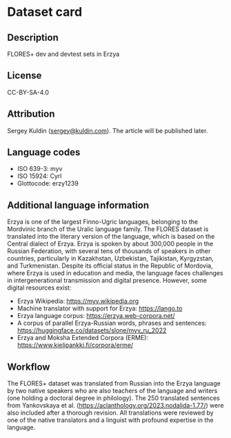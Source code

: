 # Dataset card

## Description

FLORES+ dev and devtest sets in Erzya

## License

CC-BY-SA-4.0

## Attribution

Sergey Kuldin (sergey@kuldin.com). The article will be published later.

## Language codes

* ISO 639-3: myv
* ISO 15924: Cyrl
* Glottocode: erzy1239

## Additional language information

Erzya is one of the largest Finno-Ugric languages, belonging to the Mordvinic branch of the Uralic language family. The FLORES dataset is translated into the literary version of the language, which is based on the Central dialect of Erzya. Erzya is spoken by about 300,000 people in the Russian Federation, with several tens of thousands of speakers in other countries, particularly in Kazakhstan, Uzbekistan, Tajikistan, Kyrgyzstan, and Turkmenistan. Despite its official status in the Republic of Mordovia, where Erzya is used in education and media, the language faces challenges in intergenerational transmission and digital presence. However, some digital resources exist:

- Erzya Wikipedia: https://myv.wikipedia.org
- Machine translator with support for Erzya: https://lango.to
- Erzya language corpus: https://erzya.web-corpora.net/
- A corpus of parallel Erzya-Russian words, phrases and sentences: https://huggingface.co/datasets/slone/myv_ru_2022
- Erzya and Moksha Extended Corpora (ERME): https://www.kielipankki.fi/corpora/erme/

## Workflow

The FLORES+ dataset was translated from Russian into the Erzya language by two native speakers who are also teachers of the language and writers (one holding a doctoral degree in philology). The 250 translated sentences from Yankovskaya et al. (https://aclanthology.org/2023.nodalida-1.77/) were also included after a thorough revision. All translations were reviewed by one of the native translators and a linguist with profound expertise in the language.
